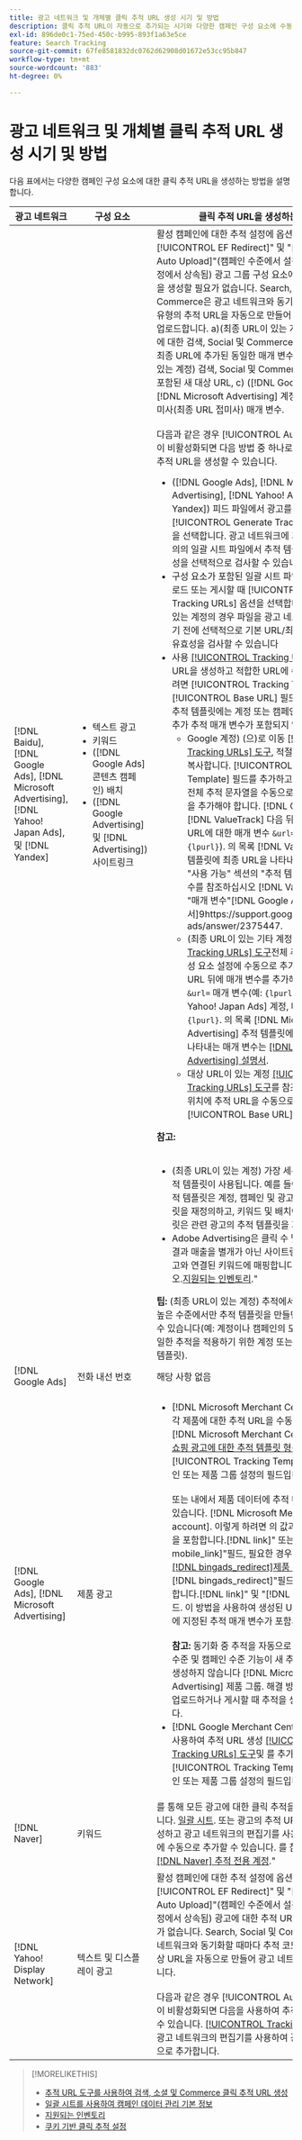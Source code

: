 ```yaml
---
title: 광고 네트워크 및 개체별 클릭 추적 URL 생성 시기 및 방법
description: 클릭 추적 URL이 자동으로 추가되는 시기와 다양한 캠페인 구성 요소에 수동으로 추가하는 시기 및 방법을 알아봅니다.
exl-id: 896de0c1-75ed-450c-b995-893f1a63e5ce
feature: Search Tracking
source-git-commit: 67fe8581832dc0762d62908d01672e53cc95b847
workflow-type: tm+mt
source-wordcount: '883'
ht-degree: 0%

---
```


# 광고 네트워크 및 개체별 클릭 추적 URL 생성 시기 및 방법

다음 표에서는 다양한 캠페인 구성 요소에 대한 클릭 추적 URL을 생성하는 방법을 설명합니다.

| 광고 네트워크 | 구성 요소 | 클릭 추적 URL을 생성하는 방법 |
| ---- | ---- | ---- |
| [!DNL Baidu], [!DNL Google Ads], [!DNL Microsoft Advertising], [!DNL Yahoo! Japan Ads], 및 [!DNL Yandex] | <ul><li>텍스트 광고</li><li>키워드</li><li>([!DNL Google Ads] 콘텐츠 캠페인) 배치</li><li>([!DNL Google Advertising] 및 [!DNL Advertising]) 사이트링크</li></ul> | 활성 캠페인에 대한 추적 설정에 옵션 이 포함된 경우[!UICONTROL EF Redirect]&quot; 및 &quot;[!UICONTROL Auto Upload]&quot;(캠페인 수준에서 설정되거나 계정 설정에서 상속됨) 광고 그룹 구성 요소에 대한 추적 URL을 생성할 필요가 없습니다. Search, Social 및 Commerce은 광고 네트워크와 동기화할 때마다 다음 유형의 추적 URL을 자동으로 만들어 광고 네트워크에 업로드합니다. a)(최종 URL이 있는 계정) 추적 템플릿에 대한 검색, Social 및 Commerce 추적 매개 변수와 최종 URL에 추가된 동일한 매개 변수, b)(대상 URL이 있는 계정) 검색, Social 및 Commerce 추적 코드에 포함된 새 대상 URL, c) ([!DNL Google Ads] 및 [!DNL Microsoft Advertising] 계정) 랜딩 페이지 접미사(최종 URL 접미사) 매개 변수.<br><br>다음과 같은 경우 [!UICONTROL Auto Upload] 옵션이 비활성화되면 다음 방법 중 하나로 구성 요소에 대한 추적 URL을 생성할 수 있습니다.<ul><li>([!DNL Google Ads], [!DNL Microsoft Advertising], [!DNL Yahoo! Ads], 및 [!DNL Yandex]) 피드 파일에서 광고를 게시할 때 [!UICONTROL Generate Tracking URLs] 옵션을 선택합니다. 광고 네트워크에 게시하기 전에 임의의 일괄 시트 파일에서 추적 템플릿 필드의 유효성을 선택적으로 검사할 수 있습니다.</li><li>구성 요소가 포함된 일괄 시트 파일을 다운로드, 업로드 또는 게시할 때 [!UICONTROL Generate Tracking URLs] 옵션을 선택합니다. 대상 URL이 있는 계정의 경우 파일을 광고 네트워크에 게시하기 전에 선택적으로 기본 URL/최종 URL 필드의 유효성을 검사할 수 있습니다</li><li>사용 [[!UICONTROL Tracking URLs] 도구](/help/search-social-commerce/tools/click-tracking-url-generate.md) 추적 URL을 생성하고 적합한 URL에 수동으로 추가하려면 [!UICONTROL Tracking Template] 또는 [!UICONTROL Base URL] 필드. <b>참고:</b> 생성하는 추적 템플릿에는 계정 또는 캠페인 설정에 지정된 추가 추적 매개 변수가 포함되지 않습니다.<ul><li>Google 계정) (으)로 이동 [[!UICONTROL Tracking URLs] 도구](/help/search-social-commerce/tools/click-tracking-url-generate.md), 적절한 의 화면 값을 복사합니다. [!UICONTROL Tracking Template] 필드를 추가하고 구성 요소 설정에 전체 추적 문자열을 수동으로 추가합니다. 다음을 추가해야 합니다. [!DNL Google Ads] [!DNL ValueTrack] 다음 뒤에 있는 최종 URL에 대한 매개 변수 `&url=` 매개 변수(예: `{lpurl}`). 의 목록 [!DNL ValueTrack] 추적 템플릿에 최종 URL을 나타내는 매개 변수는 &quot;사용 가능&quot; 섹션의 &quot;추적 템플릿만&quot; 매개 변수를 참조하십시오 [!DNL ValueTrack] 의 &quot;매개 변수&quot;[!DNL Google Ads] 설명서]9https://support.google.com/google-ads/answer/2375447.</li><li>(최종 URL이 있는 기타 계정) [[!UICONTROL Tracking URLs] 도구](/help/search-social-commerce/tools/click-tracking-url-generate.md)전체 추적 문자열을 구성 요소 설정에 수동으로 추가합니다. 최종 URL 뒤에 매개 변수를 추가해야 합니다. `&url=` 매개 변수(예: `{lpurl}`). 대상 [!DNL Yahoo! Japan Ads] 계정, 매개 변수 사용 `{lpurl}`. 의 목록 [!DNL Microsoft Advertising] 추적 템플릿에서 최종 URL을 나타내는 매개 변수는 [[!DNL Microsoft Advertising] 설명서](https://help.bingads.microsoft.com/#apex/3/en/56799).</li><li>대상 URL이 있는 계정 [[!UICONTROL Tracking URLs] 도구](/help/search-social-commerce/tools/click-tracking-url-generate.md)를 참조하고 해당하는 위치에 추적 URL을 수동으로 추가합니다 [!UICONTROL Base URL] 필드.</li></ul></li></ul><b>참고:</b><br><br><ul><li>(최종 URL이 있는 계정) 가장 세분화된 수준의 추적 템플릿이 사용됩니다. 예를 들어 키워드 수준 추적 템플릿은 계정, 캠페인 및 광고 그룹 수준 템플릿을 재정의하고, 키워드 및 배치에 대한 추적 템플릿은 관련 광고의 추적 템플릿을 재정의합니다.</li><li>Adobe Advertising은 클릭 수 및 사이트링크의 결과 매출을 별개가 아닌 사이트링크가 포함된 광고와 연결된 키워드에 매핑합니다. 를 참조하십시오.[지원되는 인벤토리](/help/search-social-commerce/introduction/supported-inventory.md).&quot;</li></ul><b>팁:</b> (최종 URL이 있는 계정) 추적에서는 필요한 가장 높은 수준에서만 추적 템플릿을 만들면 더 쉽게 관리할 수 있습니다(예: 계정이나 캠페인의 모든 엔티티에 동일한 추적을 적용하기 위한 계정 또는 캠페인 수준 추적 템플릿). |
| [!DNL Google Ads] | 전화 내선 번호 | 해당 사항 없음 |
| [!DNL Google Ads], [!DNL Microsoft Advertising] | 제품 광고 | <ul><li>[!DNL Microsoft Merchant Center] 계정: 의 각 제품에 대한 추적 URL을 수동으로 만듭니다. [!DNL Microsoft Merchant Center] 계정 사용 [쇼핑 광고에 대한 추적 템플릿 형식](/help/search-social-commerce/tracking/formats-click-tracking-microsoft.md)및 를 추가하고 [!UICONTROL Tracking Template] 계정, 캠페인 또는 제품 그룹 설정의 필드입니다.<br><br>또는 내에서 제품 데이터에 추적 URL을 추가할 수 있습니다. [!DNL Microsoft Merchant Center account]. 이렇게 하려면 의 값과 함께 추적 URL을 포함합니다.[!DNL link]&quot; 또는 &quot;[!DNL mobile_link]&quot;필드, 필요한 경우 [사용자 정의 열 &quot;[!DNL bingads_redirect]제품 피드 내 &quot;](https://help.ads.microsoft.com/#apex/3/en/51084). 의 값[!DNL bingads_redirect]&quot;필드는 의 값을 대체합니다.[!DNL link]&quot; 및 &quot;[!DNL mobile_link]&quot; 필드. 이 방법을 사용하여 생성된 URL에는 계정 설정에 지정된 추적 매개 변수가 포함되지 않습니다.<br><br><b>참고:</b> 동기화 중 추적을 자동으로 업로드하는 계정 수준 및 캠페인 수준 기능이 새 추적에 대한 추적을 생성하지 않습니다 [!DNL Microsoft Advertising] 제품 그룹. 해결 방법은 일괄 시트를 업로드하거나 게시할 때 추적을 생성하는 것입니다.</li><li>[!DNL Google Merchant Center] 계정: 다음을 사용하여 추적 URL 생성 [[!UICONTROL Tracking URLs] 도구](/help/search-social-commerce/tools/click-tracking-url-generate.md)및 를 추가하고 [!UICONTROL Tracking Template] 계정, 캠페인 또는 제품 그룹 설정의 필드입니다.</li></ul> |
| [!DNL Naver] | 키워드 | 를 통해 모든 광고에 대한 클릭 추적을 설정할 수 있습니다. [일괄 시트](/help/search-social-commerce/campaign-management/bulksheets/bulksheet-about.md). 또는 광고의 추적 URL을 수동으로 생성하고 광고 네트워크의 편집기를 사용하여 광고 설정에 수동으로 추가할 수 있습니다. 를 참조하십시오.[구현 [!DNL Naver] 추적 전용 계정](/help/search-social-commerce/campaign-management/naver-tracking-only-account-implement.md).&quot; |
| [!DNL Yahoo! Display Network] | 텍스트 및 디스플레이 광고 | 활성 캠페인에 대한 추적 설정에 옵션 이 포함된 경우[!UICONTROL EF Redirect]&quot; 및 &quot;[!UICONTROL Auto Upload]&quot;(캠페인 수준에서 설정되거나 계정 설정에서 상속됨) 광고에 대한 추적 URL을 생성할 필요가 없습니다. Search, Social 및 Commerce은 광고 네트워크와 동기화할 때마다 추적 코드가 포함된 새 대상 URL을 자동으로 만들어 광고 네트워크에 업로드합니다.<br><br>다음과 같은 경우 [!UICONTROL Auto Upload] 옵션이 비활성화되면 다음을 사용하여 추적 URL을 생성할 수 있습니다. [[!UICONTROL Tracking URLs] 도구](/help/search-social-commerce/tools/click-tracking-url-generate.md)광고 네트워크의 편집기를 사용하여 광고 설정에 수동으로 추가합니다. |

>[!MORELIKETHIS]
>
>* [추적 URL 도구를 사용하여 검색, 소셜 및 Commerce 클릭 추적 URL 생성](/help/search-social-commerce/tools/click-tracking-url-generate.md)
>* [일괄 시트를 사용하여 캠페인 데이터 관리 기본 정보](/help/search-social-commerce/campaign-management/bulksheets/bulksheet-about.md)
>* [지원되는 인벤토리](/help/search-social-commerce/introduction/supported-inventory.md)
>* [쿠키 기반 클릭 추적 설정](/help/search-social-commerce/tracking/click-tracking-set-up.md)
